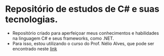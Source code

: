 # Repositório de estudos de C# e suas tecnologias.

* Repositório criado para aperfeiçoar meus conhecimentos e habilidades na linguagem C# e seus frameworks, como .NET.
* Para isso, estou utilizando o curso do Prof. Nélio Alves, que pode ser encontrado neste [link](https://www.udemy.com/course/programacao-orientada-a-objetos-csharp/?couponCode=ST19MT61724)